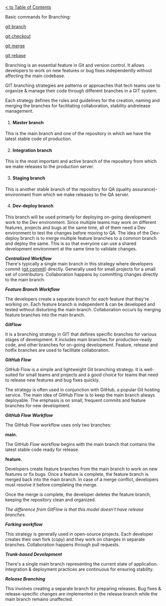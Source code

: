 [< to Table of Contents](./readme.md)

Basic commands for Branching:

[git branch](./branch.md)

[git checkout](./checkout.md)

 [git merge](./merge.md)

  [git rebase](rebase.md)




Branching is an essential feature in Git and version control. It allows developers to work on new features or bug fixes independently without affecting the main codebase. 

GIT branching strategies are patterns or approaches that tech teams use to organize & manage their code through different branches in a GIT system.

Each strategy defines the rules and guidelines for the creation, naming and merging the branches for facilitating collaboration, stability andrelease management.

1. #### Master branch

This is the main branch and one of the repository in which we have the latest stable code of production.  

2. #### Integration branch

This is the most important and active branch of the repository from which we make releases to the production server.

3. #### Staging branch

This is another stable branch of the repository for QA (quality assurance)-environment from which we make releases to the QA server. 

4. #### Dev-deploy branch

This branch will be used primarily for deploying on-going development work to the Dev environment. Since multiple teams may work on different features, projects and bugs at the same time, all of them need a Dev environment to test the changes before moving to QA. The idea of the Dev-deploy branch is to merge multiple feature branches to a common branch and deploy the same.
This is so that everyone can use a shared development environment at the same time to validate changes.

***Centralized Workflow***  
There's typically a single main branch in this strategy where developers commit   ([git commit](./commit.md))  directly.
Generally used for small projects for a small set of contributors.
Collaboration happens by committing changes directly to the main branch.

***Feature Branch Workflow***

The developers create a separate branch for each feature that they're working on.
Each feature branch is independent & can be developed and tested without disturbing the main branch.
Collaboration occurs by merging  feature branches into the main branch.

***GitFlow***

It is a branching strategy in GIT that defines specific branches for various stages of development.
It includes main branches for production-ready code, and other branches for on-going development.
    Feature, release and hotfix branches are used to facilitate collaboration.


***GitHub Flow***

GitHub Flow is a simple and lightweight Git branching strategy. It is well-suited for small teams and projects and a good choice for teams that need to release new features and bug fixes quickly.

The strategy is often used in conjunction with GitHub, a popular Git hosting service. The main idea of GitHub Flow is to keep the main branch always deployable. The emphasis is on small, frequent commits and feature branches for new development.


***GitHub Flow Workflow***

The GitHub Flow workflow uses only two branches:

**main.** 

The GitHub Flow workflow begins with the main branch that contains the latest stable code ready for release.

**feature.**
    
Developers create feature branches from the main branch to work on new features or fix bugs. Once a feature is complete, the feature branch is merged back into the main branch. In case of a merge conflict, developers must resolve it before completing the merge.

Once the merge is complete, the developer deletes the feature branch, keeping the repository clean and organized.

     
*The difference from GitFlow is that this model doesn't have release branches.*

***Forking workflow***

This strategy is generally used in open-source projects.
Each developer creates their own fork (copy) and they work on changes in separate branches.
Collaboration happens through pull requests.

***Trunk-based Development***

There's a single main branch representing the current state of application.
Integration & deployment practices are continuous for ensuring stability.

***Release Branching***

This involves creating a separate branch for preparing releases.
Bug fixes & release-specific changes are implemented in the release branch while the main branch remains unaffected.